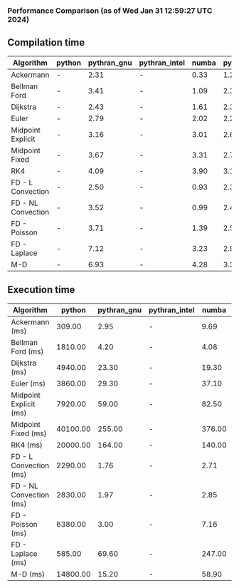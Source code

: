 ### Performance Comparison (as of Wed Jan 31 12:59:27 UTC 2024)
## Compilation time
Algorithm                 | python                    | pythran_gnu               | pythran_intel             | numba                     | pyccel_fortran_gnu        | pyccel_c_gnu              | pyccel_fortran_intel      | pyccel_c_intel           
------------------------- | ------------------------- | ------------------------- | ------------------------- | ------------------------- | ------------------------- | ------------------------- | ------------------------- | -------------------------
Ackermann                 | -                         | 2.31                      | -                         | 0.33                      | 1.24                      | 1.17                      | -                         | -                        
Bellman Ford              | -                         | 3.41                      | -                         | 1.09                      | 2.32                      | 2.50                      | -                         | -                        
Dijkstra                  | -                         | 2.43                      | -                         | 1.61                      | 2.38                      | 2.56                      | -                         | -                        
Euler                     | -                         | 2.79                      | -                         | 2.02                      | 2.29                      | 2.52                      | -                         | -                        
Midpoint Explicit         | -                         | 3.16                      | -                         | 3.01                      | 2.60                      | 2.81                      | -                         | -                        
Midpoint Fixed            | -                         | 3.67                      | -                         | 3.31                      | 2.74                      | 2.95                      | -                         | -                        
RK4                       | -                         | 4.09                      | -                         | 3.90                      | 3.17                      | 3.32                      | -                         | -                        
FD - L Convection         | -                         | 2.50                      | -                         | 0.93                      | 2.33                      | 2.58                      | -                         | -                        
FD - NL Convection        | -                         | 3.52                      | -                         | 0.99                      | 2.43                      | 2.65                      | -                         | -                        
FD - Poisson              | -                         | 3.71                      | -                         | 1.39                      | 2.50                      | 2.73                      | -                         | -                        
FD - Laplace              | -                         | 7.12                      | -                         | 3.23                      | 2.94                      | 3.19                      | -                         | -                        
M-D                       | -                         | 6.93                      | -                         | 4.28                      | 3.30                      | 3.32                      | -                         | -                        

## Execution time
Algorithm                 | python                    | pythran_gnu               | pythran_intel             | numba                     | pyccel_fortran_gnu        | pyccel_c_gnu              | pyccel_fortran_intel      | pyccel_c_intel           
------------------------- | ------------------------- | ------------------------- | ------------------------- | ------------------------- | ------------------------- | ------------------------- | ------------------------- | -------------------------
Ackermann (ms)            | 309.00                    | 2.95                      | -                         | 9.69                      | 1.50                      | 1.54                      | -                         | -                        
Bellman Ford (ms)         | 1810.00                   | 4.20                      | -                         | 4.08                      | 2.95                      | 5.57                      | -                         | -                        
Dijkstra (ms)             | 4940.00                   | 23.30                     | -                         | 19.30                     | 19.30                     | 29.90                     | -                         | -                        
Euler (ms)                | 3860.00                   | 29.30                     | -                         | 37.10                     | 15.50                     | 143.00                    | -                         | -                        
Midpoint Explicit (ms)    | 7920.00                   | 59.00                     | -                         | 82.50                     | 23.00                     | 279.00                    | -                         | -                        
Midpoint Fixed (ms)       | 40100.00                  | 255.00                    | -                         | 376.00                    | 75.00                     | 1390.00                   | -                         | -                        
RK4 (ms)                  | 20000.00                  | 164.00                    | -                         | 140.00                    | 38.00                     | 486.00                    | -                         | -                        
FD - L Convection (ms)    | 2290.00                   | 1.76                      | -                         | 2.71                      | 1.48                      | 1.63                      | -                         | -                        
FD - NL Convection (ms)   | 2830.00                   | 1.97                      | -                         | 2.85                      | 1.80                      | 1.99                      | -                         | -                        
FD - Poisson (ms)         | 6380.00                   | 3.00                      | -                         | 7.16                      | 2.79                      | 3.84                      | -                         | -                        
FD - Laplace (ms)         | 585.00                    | 69.60                     | -                         | 247.00                    | 61.20                     | 284.00                    | -                         | -                        
M-D (ms)                  | 14800.00                  | 15.20                     | -                         | 58.90                     | 53.80                     | 59.30                     | -                         | -                        
